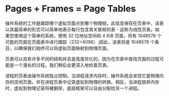 # Pages + Frames = Page Tables

操作系统的工作是跟踪哪个虚拟页面点到哪个物理帧。此信息保存在页表中，该表以其最简单的形式可以简单地表示每行包含其关联帧的表 - 这称为线性页表。如果您使用这个简单的系统，使用 32 位地址空间和 4 KiB 页面，将有 1048576 个可能的页面在页面表中进行跟踪（232÷4096）;因此，该表将是 1048576 个条目，以确保我们始终可以将虚拟页面映射到物理页面。

页表可以具有许多不同的结构并且是高度优化的，因为在页表中查找页面的过程可能是一个漫长的过程。我们稍后会更深入地检查页表。

进程的页表由操作系统独占控制。当进程请求内存时，操作系统会发现它是物理内存的空闲页面，并在进程页表中记录虚拟到物理的转换。相反，当进程放弃内存时，虚拟到物理记录将被删除，底层框架可以自由分配给另一个进程。
